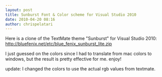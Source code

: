 ```yaml
---
layout: post
title: Sunburst Font & Color scheme for Visual Studio 2010
date: 2010-04-20 08:16
author: chrispelatari
---
```


<p>Here is a clone of the TextMate theme "Sunburst" for Visual Studio 2010: <a href="http://bluefenix.net/etc/blue_fenix_sunburst_lite.zip">http://bluefenix.net/etc/blue_fenix_sunburst_lite.zip</a></p>
<p>I just guessed on the colors since I had to translate from mac colors to 
windows, but the result is pretty effective for me. enjoy!</p>
<p>update: I changed the colors to use the actual rgb values from 
textmate.</p>
